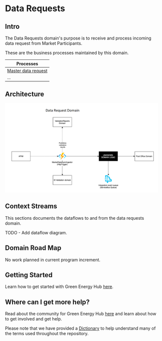 # Data Requests

## Intro

The Data Requests domain's purpose is to receive and process incoming data request from Market Participants.

These are the business processes maintained by this domain.

| Processes |
| ------------- |
| [Master data request](docs/business-processes/master-data-request.md) |
| ... |

## Architecture

![design](ARCHITECTURE.png)

## Context Streams

This sections documents the dataflows to and from the data requests domain.

TODO - Add dataflow diagram.

## Domain Road Map

No work planned in current program increment.

## Getting Started

Learn how to get started with Green Energy Hub [here](https://github.com/Energinet-DataHub/green-energy-hub/blob/main/docs/getting-started.md).

## Where can I get more help?

Read about the community for Green Energy Hub [here](https://github.com/Energinet-DataHub/green-energy-hub/blob/main/COMMUNITY.md) and learn about how to get involved and get help.

Please note that we have provided a [Dictionary](https://github.com/Energinet-DataHub/green-energy-hub/tree/main/docs/dictionary-and-concepts) to help understand many of the terms used throughout the repository.
